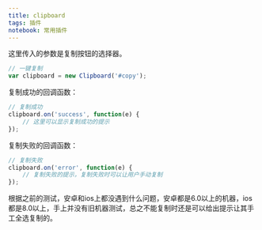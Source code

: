```yaml
---
title: clipboard
tags: 插件
notebook: 常用插件
---
```


这里传入的参数是复制按钮的选择器。

```js
// 一键复制
var clipboard = new Clipboard('#copy');
```

复制成功的回调函数：

```js
// 复制成功
clipboard.on('success', function(e) {
    // 这里可以显示复制成功的提示
});
```

复制失败的回调函数：

```js
// 复制失败
clipboard.on('error', function(e) {
    // 复制失败的提示，复制失败时可以让用户手动复制
});
```

根据之前的测试，安卓和ios上都没遇到什么问题，安卓都是6.0以上的机器，ios都是8.0以上，手上并没有旧机器测试，总之不能复制时还是可以给出提示让其手工全选复制的。

